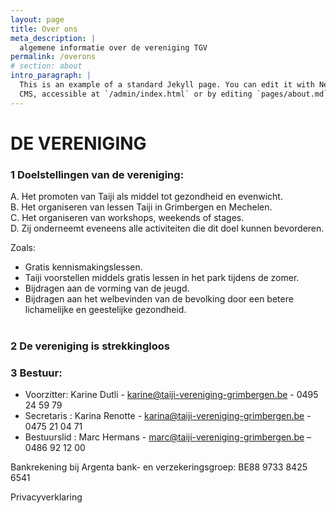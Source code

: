 ```yaml
---
layout: page
title: Over ons
meta_description: |
  algemene informatie over de vereniging TGV
permalink: /overons
# section: about
intro_paragraph: |
  This is an example of a standard Jekyll page. You can edit it with Netlify
  CMS, accessible at `/admin/index.html` or by editing `pages/about.md` in a text editor.
---
```


# DE VERENIGING  

### 1 Doelstellingen van de vereniging:  

A. Het promoten van Taiji als middel tot gezondheid en evenwicht.  
B. Het organiseren van lessen Taiji in Grimbergen en Mechelen.  
C. Het organiseren van workshops, weekends of stages.  
D. Zij onderneemt eveneens alle activiteiten die dit doel kunnen bevorderen.  

Zoals:  
  
- Gratis kennismakingslessen.  
- Taiji voorstellen middels gratis lessen in het park tijdens de zomer.  
- Bijdragen aan de vorming van de jeugd.  
- Bijdragen aan het welbevinden van de bevolking door een betere lichamelijke en geestelijke gezondheid.  
   
  
  
    
      

  
### 2 De vereniging is strekkingloos    

### 3 Bestuur: 

- Voorzitter: Karine Dutli - karine@taiji-vereniging-grimbergen.be - 0495 24 59 79  
- Secretaris : Karina Renotte - karina@taiji-vereniging-grimbergen.be - 0475 21 04 71  
- Bestuurslid : Marc Hermans - marc@taiji-vereniging-grimbergen.be – 0486 92 12 00  
  
Bankrekening bij Argenta bank- en verzekeringsgroep: BE88 9733 8425 6541  
  
Privacyverklaring  
  
